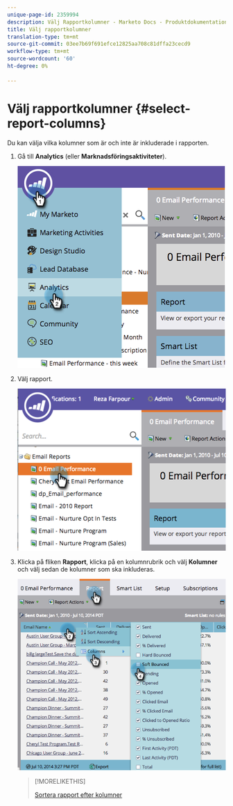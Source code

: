 ```yaml
---
unique-page-id: 2359994
description: Välj Rapportkolumner - Marketo Docs - Produktdokumentation
title: Välj rapportkolumner
translation-type: tm+mt
source-git-commit: 03ee7b69f691efce12825aa708c81dffa23cecd9
workflow-type: tm+mt
source-wordcount: '60'
ht-degree: 0%

---
```



# Välj rapportkolumner {#select-report-columns}

Du kan välja vilka kolumner som är och inte är inkluderade i rapporten.

1. Gå till **Analytics** (eller **Marknadsföringsaktiviteter**).

   ![](assets/image2014-9-16-10-3a43-3a0.png)

1. Välj rapport.

   ![](assets/image2014-9-16-10-3a43-3a5.png)

1. Klicka på fliken **Rapport**, klicka på en kolumnrubrik och välj **Kolumner** och välj sedan de kolumner som ska inkluderas.

   ![](assets/image2014-9-16-10-3a43-3a9.png)

   >[!MORELIKETHIS]
   >
   >[Sortera rapport efter kolumner](/help/marketo/product-docs/reporting/basic-reporting/editing-reports/sort-report-on-columns.md)
